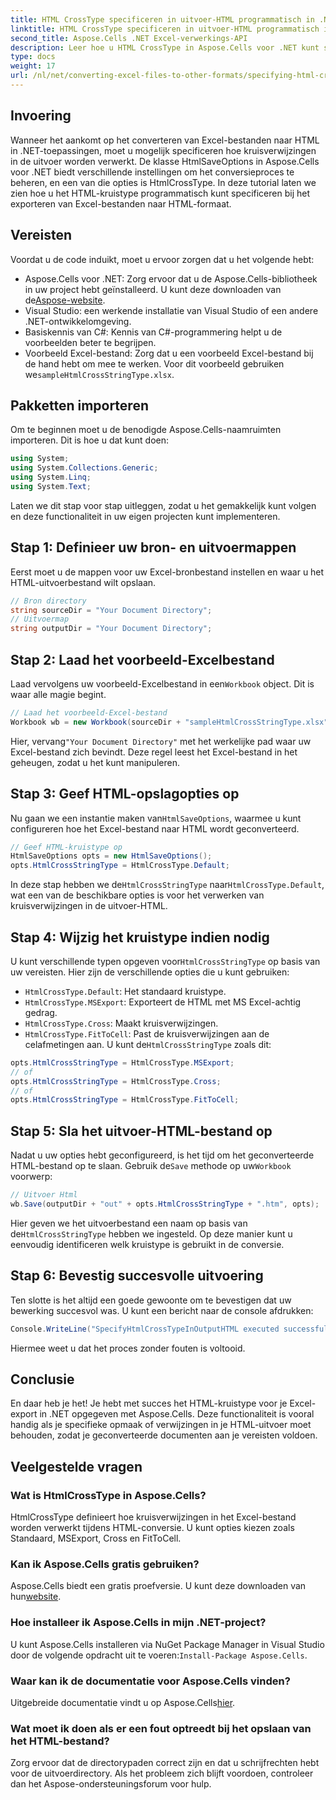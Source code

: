 ```yaml
---
title: HTML CrossType specificeren in uitvoer-HTML programmatisch in .NET
linktitle: HTML CrossType specificeren in uitvoer-HTML programmatisch in .NET
second_title: Aspose.Cells .NET Excel-verwerkings-API
description: Leer hoe u HTML CrossType in Aspose.Cells voor .NET kunt specificeren. Volg onze stapsgewijze tutorial om Excel-bestanden met precisie naar HTML te converteren.
type: docs
weight: 17
url: /nl/net/converting-excel-files-to-other-formats/specifying-html-crosstype-in-output-html/
---
```

## Invoering
Wanneer het aankomt op het converteren van Excel-bestanden naar HTML in .NET-toepassingen, moet u mogelijk specificeren hoe kruisverwijzingen in de uitvoer worden verwerkt. De klasse HtmlSaveOptions in Aspose.Cells voor .NET biedt verschillende instellingen om het conversieproces te beheren, en een van die opties is HtmlCrossType. In deze tutorial laten we zien hoe u het HTML-kruistype programmatisch kunt specificeren bij het exporteren van Excel-bestanden naar HTML-formaat. 
## Vereisten
Voordat u de code induikt, moet u ervoor zorgen dat u het volgende hebt:
-  Aspose.Cells voor .NET: Zorg ervoor dat u de Aspose.Cells-bibliotheek in uw project hebt geïnstalleerd. U kunt deze downloaden van de[Aspose-website](https://releases.aspose.com/cells/net/).
- Visual Studio: een werkende installatie van Visual Studio of een andere .NET-ontwikkelomgeving.
- Basiskennis van C#: Kennis van C#-programmering helpt u de voorbeelden beter te begrijpen.
-  Voorbeeld Excel-bestand: Zorg dat u een voorbeeld Excel-bestand bij de hand hebt om mee te werken. Voor dit voorbeeld gebruiken we`sampleHtmlCrossStringType.xlsx`.
## Pakketten importeren
Om te beginnen moet u de benodigde Aspose.Cells-naamruimten importeren. Dit is hoe u dat kunt doen:
```csharp
using System;
using System.Collections.Generic;
using System.Linq;
using System.Text;
```
Laten we dit stap voor stap uitleggen, zodat u het gemakkelijk kunt volgen en deze functionaliteit in uw eigen projecten kunt implementeren.
## Stap 1: Definieer uw bron- en uitvoermappen
Eerst moet u de mappen voor uw Excel-bronbestand instellen en waar u het HTML-uitvoerbestand wilt opslaan.
```csharp
// Bron directory
string sourceDir = "Your Document Directory";
// Uitvoermap
string outputDir = "Your Document Directory";
```
## Stap 2: Laad het voorbeeld-Excelbestand
 Laad vervolgens uw voorbeeld-Excelbestand in een`Workbook` object. Dit is waar alle magie begint.
```csharp
// Laad het voorbeeld-Excel-bestand
Workbook wb = new Workbook(sourceDir + "sampleHtmlCrossStringType.xlsx");
```
 Hier, vervang`"Your Document Directory"` met het werkelijke pad waar uw Excel-bestand zich bevindt. Deze regel leest het Excel-bestand in het geheugen, zodat u het kunt manipuleren.
## Stap 3: Geef HTML-opslagopties op
 Nu gaan we een instantie maken van`HtmlSaveOptions`, waarmee u kunt configureren hoe het Excel-bestand naar HTML wordt geconverteerd.
```csharp
// Geef HTML-kruistype op
HtmlSaveOptions opts = new HtmlSaveOptions();
opts.HtmlCrossStringType = HtmlCrossType.Default;
```
 In deze stap hebben we de`HtmlCrossStringType` naar`HtmlCrossType.Default`, wat een van de beschikbare opties is voor het verwerken van kruisverwijzingen in de uitvoer-HTML.
## Stap 4: Wijzig het kruistype indien nodig
 U kunt verschillende typen opgeven voor`HtmlCrossStringType` op basis van uw vereisten. Hier zijn de verschillende opties die u kunt gebruiken:
- `HtmlCrossType.Default`: Het standaard kruistype.
- `HtmlCrossType.MSExport`: Exporteert de HTML met MS Excel-achtig gedrag.
- `HtmlCrossType.Cross`: Maakt kruisverwijzingen.
- `HtmlCrossType.FitToCell`: Past de kruisverwijzingen aan de celafmetingen aan.
 U kunt de`HtmlCrossStringType` zoals dit:
```csharp
opts.HtmlCrossStringType = HtmlCrossType.MSExport;
// of
opts.HtmlCrossStringType = HtmlCrossType.Cross;
// of
opts.HtmlCrossStringType = HtmlCrossType.FitToCell;
```
## Stap 5: Sla het uitvoer-HTML-bestand op
 Nadat u uw opties hebt geconfigureerd, is het tijd om het geconverteerde HTML-bestand op te slaan. Gebruik de`Save` methode op uw`Workbook` voorwerp:
```csharp
// Uitvoer Html
wb.Save(outputDir + "out" + opts.HtmlCrossStringType + ".htm", opts);
```
 Hier geven we het uitvoerbestand een naam op basis van de`HtmlCrossStringType` hebben we ingesteld. Op deze manier kunt u eenvoudig identificeren welk kruistype is gebruikt in de conversie.
## Stap 6: Bevestig succesvolle uitvoering
Ten slotte is het altijd een goede gewoonte om te bevestigen dat uw bewerking succesvol was. U kunt een bericht naar de console afdrukken:
```csharp
Console.WriteLine("SpecifyHtmlCrossTypeInOutputHTML executed successfully.\r\n");
```
Hiermee weet u dat het proces zonder fouten is voltooid.
## Conclusie
En daar heb je het! Je hebt met succes het HTML-kruistype voor je Excel-export in .NET opgegeven met Aspose.Cells. Deze functionaliteit is vooral handig als je specifieke opmaak of verwijzingen in je HTML-uitvoer moet behouden, zodat je geconverteerde documenten aan je vereisten voldoen.
## Veelgestelde vragen
### Wat is HtmlCrossType in Aspose.Cells?  
HtmlCrossType definieert hoe kruisverwijzingen in het Excel-bestand worden verwerkt tijdens HTML-conversie. U kunt opties kiezen zoals Standaard, MSExport, Cross en FitToCell.
### Kan ik Aspose.Cells gratis gebruiken?  
 Aspose.Cells biedt een gratis proefversie. U kunt deze downloaden van hun[website](https://releases.aspose.com/).
### Hoe installeer ik Aspose.Cells in mijn .NET-project?  
 U kunt Aspose.Cells installeren via NuGet Package Manager in Visual Studio door de volgende opdracht uit te voeren:`Install-Package Aspose.Cells`.
### Waar kan ik de documentatie voor Aspose.Cells vinden?  
 Uitgebreide documentatie vindt u op Aspose.Cells[hier](https://reference.aspose.com/cells/net/).
### Wat moet ik doen als er een fout optreedt bij het opslaan van het HTML-bestand?  
Zorg ervoor dat de directorypaden correct zijn en dat u schrijfrechten hebt voor de uitvoerdirectory. Als het probleem zich blijft voordoen, controleer dan het Aspose-ondersteuningsforum voor hulp.
